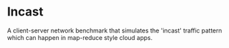 # Incast
A client-server network benchmark that simulates the 'incast' traffic pattern which can happen in map-reduce style cloud apps.
